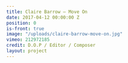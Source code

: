 ```yaml
---
title: Claire Barrow — Move On
date: 2017-04-12 00:00:00 Z
position: 0
is-front: true
image: "/uploads/claire-barrow-move-on.jpg"
vimeo: 212972185
credit: D.O.P / Editor / Composer
layout: project
---
```


